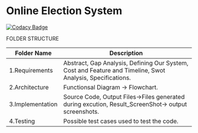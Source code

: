 # Online Election System

[![Codacy Badge](https://api.codacy.com/project/badge/Grade/8f472a59684a4da7a8d5d9f017058f25)](https://app.codacy.com/gh/Enimathi/M1_App_Election-Poll?utm_source=github.com&utm_medium=referral&utm_content=Enimathi/M1_App_Election-Poll&utm_campaign=Badge_Grade_Settings)

FOLDER STRUCTURE

| Folder Name     | Description | 
| ---      | ---       |
| 1.Requirements| Abstract, Gap Analysis, Defining Our System, Cost and Feature and Timeline, Swot Analysis, Specifications.  |	
| 2.Architecture     | Functionsal Diagram -> Flowchart. | 
| 3.Implementation     | Source Code, Output Files->Files generated during excution, Result_ScreenShot-> output screenshots. | 
| 4.Testing     | Possible test cases used to test the code.| 
